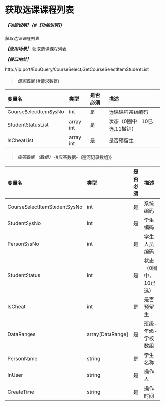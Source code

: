 # 获取选课课程列表
##### _【功能说明】_ {#【功能说明】}

获取选课课程列表


_**【应用场景】**_
获取选课课程列表


_**【接口地址】**_

http://ip:port/EduQuery/CourseSelect/GetCourseSelectItemStudentList


> #### _请求数据_ {#请求数据}

| 变量名 | 类型 | 是否必须 | 描述 |
| :--- | :--- | :--- | :--- |
| CourseSelectItemSysNo| int| 是 | 选课课程系统编码|
| StudentStatusList|array int| 是 | 状态（0圈中，10已选,11撤销）|
| IsCheatList|array  int| 是 |是否预留生|






> #### _应答数据 （数组）_ {#应答数据-（巡河记录数组）}

| 变量名 | 类型 | 是否必须 | 描述 |
| :--- | :--- | :--- | :--- |
| CourseSelectItemStudentSysNo| int| 是 | 系统编码|
| StudentSysNo| int| 是 |学生编码 |
| PersonSysNo| int| 是 | 学生人员编码|
| StudentStatus| int| 是 | 状态（0圈中，10已选）|
| IsCheat| int| 是 |是否预留生|
| DataRanges| array[DataRange]| 是 | 班级-年级-学校数组 |
| PersonName| string| 是 | 学生名称|
| InUser| string| 是 | 操作人|
| CreateTime| string| 是 |操作时间|






